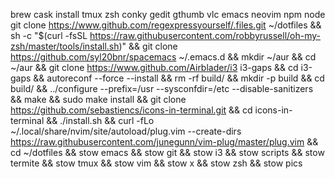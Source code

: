 brew cask install tmux zsh conky gedit gthumb vlc emacs neovim npm node 
git clone https://www.github.com/regexpressyourself/.files.git ~/dotfiles &&
sh -c "$(curl -fsSL https://raw.githubusercontent.com/robbyrussell/oh-my-zsh/master/tools/install.sh)" &&
git clone https://github.com/syl20bnr/spacemacs ~/.emacs.d &&
mkdir ~/aur &&
cd ~/aur &&
git clone https://www.github.com/Airblader/i3 i3-gaps &&
cd i3-gaps &&
autoreconf --force --install &&
rm -rf build/ &&
mkdir -p build && cd build/ &&
../configure --prefix=/usr --sysconfdir=/etc --disable-sanitizers &&
make &&
sudo make install &&
git clone https://github.com/sebastiencs/icons-in-terminal.git &&
cd icons-in-terminal &&
./install.sh &&
curl -fLo ~/.local/share/nvim/site/autoload/plug.vim --create-dirs https://raw.githubusercontent.com/junegunn/vim-plug/master/plug.vim &&
cd  ~/dotfiles &&
stow emacs  &&
stow git  &&
stow i3  &&
stow scripts  &&
stow termite  &&
stow tmux  &&
stow vim  &&
stow x  &&
stow zsh &&
stow pics

